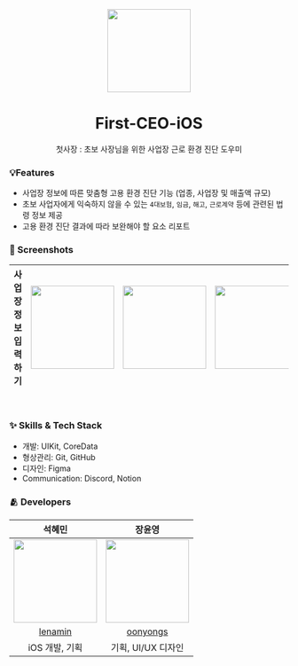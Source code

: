 <div align="center" >  
<img width="150" src="https://github.com/Hongmoon-gak/First-CEO-iOS/assets/99120199/d22848bd-76e9-4d3d-97f1-e7633d303119">

# First-CEO-iOS
첫사장 : 초보 사장님을 위한 사업장 근로 환경 진단 도우미

</div>

### 💡Features 
- 사업장 정보에 따른 맞춤형 고용 환경 진단 기능 (업종, 사업장 및 매출액 규모)
- 초보 사업자에게 익숙하지 않을 수 있는 `4대보험`, `임금`, `해고`, `근로계약` 등에 관련된 법령 정보 제공
- 고용 환경 진단 결과에 따라 보완해야 할 요소 리포트 

### 📱 Screenshots

|사업장 정보 입력하기|<img width="150" src="https://github.com/Hongmoon-gak/First-CEO-iOS/assets/99120199/763ce2dc-0fc9-4c07-9be6-89bea8b332b4">|<img width="150" src="https://github.com/Hongmoon-gak/First-CEO-iOS/assets/99120199/611e0f41-988c-484c-8d19-e1e20013faed">|<img width="150" src="https://github.com/Hongmoon-gak/First-CEO-iOS/assets/99120199/91ae8107-37bf-4965-b86f-99b389e66097">|<img width="150" src="https://github.com/Hongmoon-gak/First-CEO-iOS/assets/99120199/1ef4453d-b8aa-4419-a31c-cda0a87cb11a">|
|:---:|:---:|:---:|:---:|:---:|

<br/>

### :sparkles: Skills & Tech Stack
- 개발: UIKit, CoreData
- 형상관리: Git, GitHub
- 디자인: Figma
- Communication: Discord, Notion


### 🫂 Developers

|석혜민|장윤영|
|:-:|:-:|
|<img src="https://github.com/lenamin.png" width="150">|<img src="https://github.com/Hongmoon-gak/First-CEO-iOS/assets/99120199/d6b6a5fa-14d2-4bf9-aa61-98afea5e5e58" width="150">|
|[lenamin](https://github.com/lenamin)|[oonyongs](https://github.com/oonyongs)|
|iOS 개발, 기획|기획, UI/UX 디자인|
